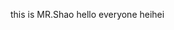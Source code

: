 this is MR.Shao 
hello everyone heihei

<!---
Ashshshs/Ashshshs is a ✨ special ✨ repository because its `README.md` (this file) appears on your GitHub profile.
You can click the Preview link to take a look at your changes.
--->
